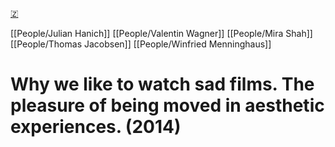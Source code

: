 [🇿](zotero://select/library/items/YQSMBUCE)

[[People/Julian Hanich]] [[People/Valentin Wagner]] [[People/Mira Shah]] [[People/Thomas Jacobsen]] [[People/Winfried Menninghaus]] 
# Why we like to watch sad films. The pleasure of being moved in aesthetic experiences. (2014)

